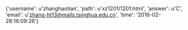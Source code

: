 {'username': u'zhanghaotian', 'path': u'xz1201/1201.html', 'answer': u'C', 'email': u'zhang-ht13@mails.tsinghua.edu.cn', 'time': '2016-02-28:18:09:26'}